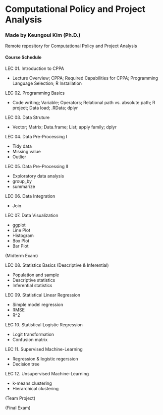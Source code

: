 # Computational Policy and Project Analysis
### Made by Keungoui Kim (Ph.D.)
Remote repository for Computational Policy and Project Analysis

#### Course Schedule
LEC 01. Introduction to CPPA
- Lecture Overview; CPPA; Required Capabilities for CPPA; Programming Language Selection; R Installation
	
LEC 02. Programming Basics
- Code writing; Variable; Operators; Relational path vs. absolute path; R project; Data load; .RData; dplyr

LEC 03. Data Struture
- Vector; Matrix; Data.frame; List; apply family; dplyr

LEC 04. Data Pre-Processing I
- Tidy data
- Missing value
- Outlier

LEC 05. Data Pre-Processing II
- Exploratory data analysis
- group_by
- summarize

LEC 06. Data Integration
- Join
 
LEC 07. Data Visualization
- ggplot
- Line Plot
- Histogram
- Box Plot
- Bar Plot

(Midterm Exam)

LEC 08. Statistics Basics (Descriptive & Inferential)
- Population and sample
- Descriptive statistics
- Inferential statistics

LEC 09. Statistical Linear Regression
- Simple model regression
- RMSE
- R^2

LEC 10. Statistical Logistic Regression
- Logit transformation
- Confusion matrix

LEC 11. Supervised Machine-Learning 
- Regression & logistic regerssion
- Decision tree

LEC 12. Unsupervised Machine-Learning 
- k-means clustering
- Hierarchical clustering

(Team Project)

(Final Exam)
